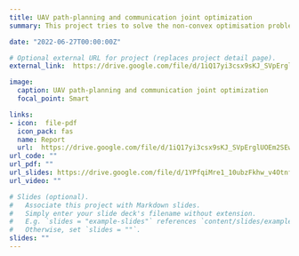 ```yaml
---
title: UAV path-planning and communication joint optimization
summary: This project tries to solve the non-convex optimisation problem of finding an optimal path for a UAV to move from  a base station to a target/inspection point while respecting the strict constraint of power,and data transmission rate. The problem is first transformed into a convex optimisation problem and solve using classical optimisation algorithms in CVXPY.

date: "2022-06-27T00:00:00Z"

# Optional external URL for project (replaces project detail page).
external_link:  https://drive.google.com/file/d/1iQ17yi3csx9sKJ_SVpErglUOEm2SEwVr/view?usp=sharing

image:
  caption: UAV path-planning and communication joint optimization
  focal_point: Smart

links:
- icon:  file-pdf
  icon_pack: fas
  name: Report
  url:  https://drive.google.com/file/d/1iQ17yi3csx9sKJ_SVpErglUOEm2SEwVr/view?usp=sharing
url_code: ""
url_pdf: ""
url_slides: https://drive.google.com/file/d/1YPfqiMre1_10ubzFkhw_v4Otnfr3rRG6/view?usp=sharing
url_video: ""

# Slides (optional).
#   Associate this project with Markdown slides.
#   Simply enter your slide deck's filename without extension.
#   E.g. `slides = "example-slides"` references `content/slides/example-slides.md`.
#   Otherwise, set `slides = ""`.
slides: ""
---
```

